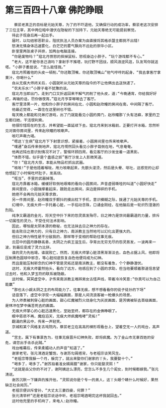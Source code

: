 # 第三百四十八章 佛陀睁眼
        蔡苌老真正的目标是元始天尊，为了的不吓退他，又确保行动的成功率，蔡苌老这次安排了三位主宰，其中两位暗中潜伏在隐秘的下加持下，元始天尊绝无可能提前察觉。
       待此子现身后再一起出手。
       届时，以勾结邪恶职业，阻扰执法人员办案为由直接将其格杀盟主都挑不出错!
       怒涛无情身体迅速雾化，白茫茫的雾气飘向不远处的崇华小区。
       卧室里两张桌子并排，加两台电脑连接。
       “你是废物吗？”寇北月愤怒的摔掉鼠标，怒视身边小胖子。“玩个游戏都不专心。”
       “老大，这不是你息己浪吗？拿射手不推塔，玩打野不团战，顺风浪逆风逛，队友骂你就送塔。“小胖子委屈说，“怎么能怪我。”
       寇北月照着他的头皮一顿削，”你还敢顶嘴，你还敢顶嘴山”他气哼哼的起身，“我去拿客厅拿果汁，你喝什么”
       自从无痕大师闭关后，小圆就听从元始天尊的指令的不让他俩出去送快递了。
       “农夫乐水!“小胖子毫不犹豫的说。
       寇北月当即出门，走到门口又折返回来不解气的削了他头皮，道:“今晚通宵，你给我好好打，再输的话，罚你做夜宵。”寇北月亨享唧唧去了客厅。
       客厅里漆黑一片，他和你小胖子的房间在北，小圆和赵欣瞳的房间在南，中间隔了客厅。
       他最近觉得，一直住在这里树也不错。
       每天晚上都能和兄弟打游戏，出了门就能看见小圆的房门，赵欣瞳那丫头有洁癖，家里的卫生都归她，干活很利索。
       他很珍惜现在的生活，并希望能一直延续下去，寇北月来到冰箱前，正要打开冰箱，忽然听见对面你房间里，传来赵欣瞳的咳嗽声。
       咳叮声嘶力竭。
       “嗯这丫生病”寇北月下下射意识想，紧接着，小圆房间里也传来咳嗽声。
       “噗通”身后传来倒地声，寇北月愕然回头看见小胖子栽倒在地，气息奄奄。
       他再迟钝也意识到情况不对了，警惕环顾四周，看见客厅的沙发坐着一道黑影。
       “体质不错，似乎是个蛊惑之妖”客厅沙发上人影微笑道。
       “你！”寇北月大惊，本能从物品栏抓出武器。
       “咳咳!”于是他捂着喉咙，用力咳嗽起来，先额头滚烫，然后是头晕、呕吐，这感觉的让却他想起了小时候吃坏肚子，发高烧。
       “哐当”，手里的武器掉落。
       寇北月靠着冰箱，缓缓好软倒地艰难的看向小圆房间，声音虚弱嘶哑的叫道“小圆好快走”
       房间里目，小圆强撑着起床，踉跄走出房间，床边是摔碎的手机。
       她绝不会再向元始天尊求救，
       另一件房间里，赵欣瞳双手颤抖的摸出枕下手机，意识模糊之际，拨通了元始天尊的手机。
       幻境中，无痕大师一手托着心脏，一手掐动念珠，口诵金刚经，在他脑后是一轮炽烈澄澈的烈阳。
       纯净又霸道的金光，将天空中扑下来的怨灵蒸发殆尽，日之神力是世间最霸道的力量，排斥一切属性的灵力，不受任何法术影响。
       因此，哪怕是太阴本源的稳秘，也无法抹去日之神力的存在。
       能击败日之神力的，只有日之神力，南派教主当然地可以幻化出更强大的。
       但曰之神力特性是不分敌我的，那样等于变相的帮助往事无痕。
       云层中的圆月静静高悬，太阴之力疯王滋生后，孕育出无穷无尽的怨灵蒸发，一波再来一波，到最后变成了灵力比拼。
       谁的灵力先枯竭，谁就败亡，然而，无痕大师掌心脏漆黑渐渐淡去，血色占据上风，他即将压制黑色圆球中邪念，等心脏彻底恢复血色他便将成为幻神。
       而且是能压制邪念的幻神不管是灵拓还是南派教主，都没有着急，个个静静潜伏。
       这时，无痕大师霍然抬头，看向了远方，他感应到了小圆的求助，但当他要顺着那道信息望过去时，他和入梦玉符的联系被隐蔽。
       这时候，冥冥虚空中，才传来南派教主难辨男女古怪声线，带着冷冷笑意:“你真可以为自己能赢”
       “那也太小觑太阴之主的布局能力了。往事无痕，想不想看看你的徒子徒孙的下场”
       话音落下，虚空中浮现一大幅幅画面，那是人间流浪客被一枪爆头的场景。
       为人师表被刺穿心脏的画面，甜心红魔被烈火烧身化为灰炭画面，是芳姨被斩去首级画面，是林冲在梦中痛苦死去的画面。
       无痕大师掌心的心脏迅速黑化，至始至终，都存在的金佛睁眼了。
       眼中慈悲不再，魔焰滔天，无痕大师疯魔咆哮“灵拓!”
       翻涌的黑云中，传来一声轻笑。
       京城和某个风格复古戏院内，蔡苌老立在高高的梯形观看台上，望着空无一人的戏台，高声道。
       “宫主。属下有事禀告为，往事无痕晋升幻神失败，即将疯魔。为了金山市无辜百姓的安危，请您出手击杀此贼。”
       戏台帷幕后，传来柔媚动人的声音“知道了。”
       谢家老宅，张元清酒足蟹饱，与谢苏勾肩搭背，与老祖宗谈笑风生。
       “老祖宗等我躲一个月，躲完了，就出来娶你们谢家的丫头，我要娶十个。”
       “喝多了，喝多了。”谢苏拍着准女婿肩臆“谢家，你只能娶灵熙！”
       “这就是岳父你的不对了，谢阿姨这么漂亮，您怎么不多生几个闺女，到时候都嫁我。”张元清说。
       谢苏沉默一下嫌弃的推开他，“灵熙说你是个专一的男人，这丫头眼个睛什么时候好，果然缺乏社会阅历。”
       老祖宗便训斥曾孙，“大丈太三妻四妾，何罪？”
       张元清举杯“还是老祖宗说话中听，老祖宗喝酒喝完这杯我就回去。”
       这时他兜里的手机响了，来电人:赵欣瞳。